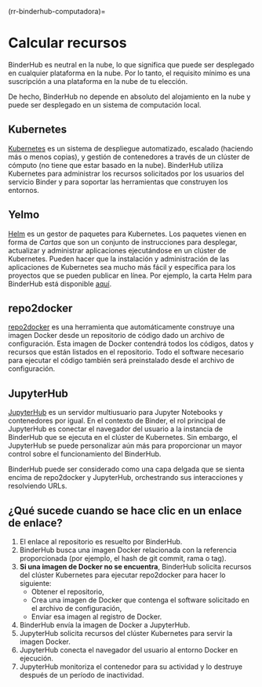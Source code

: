(rr-binderhub-computadora)=
# Calcular recursos

BinderHub es neutral en la nube, lo que significa que puede ser desplegado en cualquier plataforma en la nube. Por lo tanto, el requisito mínimo es una suscripción a una plataforma en la nube de tu elección.

De hecho, BinderHub no depende en absoluto del alojamiento en la nube y puede ser desplegado en un sistema de computación local.

## Kubernetes

[Kubernetes](https://kubernetes.io/) es un sistema de despliegue automatizado, escalado (haciendo más o menos copias), y gestión de contenedores a través de un clúster de cómputo (no tiene que estar basado en la nube). BinderHub utiliza Kubernetes para administrar los recursos solicitados por los usuarios del servicio Binder y para soportar las herramientas que construyen los entornos.

## Yelmo

[Helm](https://helm.sh/) es un gestor de paquetes para Kubernetes. Los paquetes vienen en forma de *Cartas* que son un conjunto de instrucciones para desplegar, actualizar y administrar aplicaciones ejecutándose en un clúster de Kubernetes. Pueden hacer que la instalación y administración de las aplicaciones de Kubernetes sea mucho más fácil y específica para los proyectos que se pueden publicar en línea. Por ejemplo, la carta Helm para BinderHub está disponible [aquí](https://jupyterhub.github.io/helm-chart/#development-releases-binderhub).

## repo2docker

[repo2docker](https://repo2docker.readthedocs.io/en/latest/?badge=latest) es una herramienta que automáticamente construye una imagen Docker desde un repositorio de código dado un archivo de configuración. Esta imagen de Docker contendrá todos los códigos, datos y recursos que están listados en el repositorio. Todo el software necesario para ejecutar el código también será preinstalado desde el archivo de configuración.

## JupyterHub

[JupyterHub](https://jupyter.org/hub) es un servidor multiusuario para Jupyter Notebooks y contenedores por igual. En el contexto de Binder, el rol principal de JupyterHub es conectar el navegador del usuario a la instancia de BinderHub que se ejecuta en el clúster de Kubernetes. Sin embargo, el JupyterHub se puede personalizar aún más para proporcionar un mayor control sobre el funcionamiento del BinderHub.

BinderHub puede ser considerado como una capa delgada que se sienta encima de repo2docker y JupyterHub, orchestrando sus interacciones y resolviendo URLs.

## ¿Qué sucede cuando se hace clic en un enlace de enlace?

1. El enlace al repositorio es resuelto por BinderHub.
2. BinderHub busca una imagen Docker relacionada con la referencia proporcionada (por ejemplo, el hash de git commit, rama o tag).
3. **Si una imagen de Docker no se encuentra**, BinderHub solicita recursos del clúster Kubernetes para ejecutar repo2docker para hacer lo siguiente:
   - Obtener el repositorio,
   - Crea una imagen de Docker que contenga el software solicitado en el archivo de configuración,
   - Enviar esa imagen al registro de Docker.
4. BinderHub envía la imagen de Docker a JupyterHub.
5. JupyterHub solicita recursos del clúster Kubernetes para servir la imagen Docker.
6. JupyterHub conecta el navegador del usuario al entorno Docker en ejecución.
7. JupyterHub monitoriza el contenedor para su actividad y lo destruye después de un período de inactividad.
